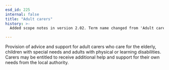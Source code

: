 ```yaml
---
esd_id: 225
internal: false
title: "Adult carers"
history: >-
  Added scope notes in version 2.02. Term name changed from 'Adult carers' to 'Carers - adult' in version 3.00. Name changed to 'Adult carers' in version 4.00.

---
```


Provision of advice and support for adult carers who care for the elderly, children with special needs and adults with physical or learning disabilities. Carers may be entitled to receive additional help and support for their own needs from the local authority.

